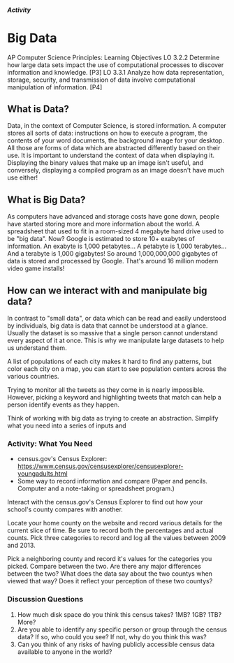 ##### Activity
# Big Data

AP Computer Science Principles: Learning Objectives
LO 3.2.2 Determine how large data sets impact the use of computational processes to discover information and knowledge. [P3]
LO 3.3.1 Analyze how data representation, storage, security, and transmission of data involve computational manipulation of information. [P4]

## What is Data?
Data, in the context of Computer Science, is stored information. A computer stores all sorts of data: instructions on how to execute a program, the contents of your word documents, the background image for your desktop. All those are forms of data which are abstracted differently based on their use. It is important to understand the context of data when displaying it. Displaying the binary values that make up an image isn't useful, and conversely, displaying a compiled program as an image doesn't have much use either!

## What is Big Data?
As computers have advanced and storage costs have gone down, people have started storing more and more information about the world. A spreadsheet that used to fit in a room-sized 4 megabyte hard drive used to be "big data". Now? Google is estimated to store 10+ exabytes of information. An exabyte is 1,000 petabytes... A petabyte is 1,000 terabytes... And a terabyte is 1,000 gigabytes! So around 1,000,000,000 gigabytes of data is stored and processed by Google. That's around 16 million modern video game installs!

## How can we interact with and manipulate big data?
In contrast to "small data", or data which can be read and easily understood by individuals, big data is data that cannot be understood at a glance. Usually the dataset is so massive that a single person cannot understand every aspect of it at once. This is why we manipulate large datasets to help us understand them. 

A list of populations of each city makes it hard to find any patterns, but color each city on a map, you can start to see population centers across the various countries.

Trying to monitor all the tweets as they come in is nearly impossible. However, picking a keyword and highlighting tweets that match can help a person identify events as they happen.

Think of working with big data as trying to create an abstraction. Simplify what you need into a series of inputs and 

### Activity: What You Need

- census.gov's Census Explorer: https://www.census.gov/censusexplorer/censusexplorer-youngadults.html
- Some way to record information and compare (Paper and pencils. Computer and a note-taking or spreadsheet program.)

Interact with the census.gov's Census Explorer to find out how your school's county compares with another.

Locate your home county on the website and record various details for the current slice of time. Be sure to record both the percentages and actual counts. Pick three categories to record and log all the values between 2009 and 2013.

Pick a neighboring county and record it's values for the categories you picked. Compare between the two. Are there any major differences between the two? What does the data say about the two countys when viewed that way? Does it reflect your perception of these two countys?

### Discussion Questions
1. How much disk space do you think this census takes? 1MB? 1GB? 1TB? More?
1. Are you able to identify any specific person or group through the census data? If so, who could you see? If not, why do you think this was?
2. Can you think of any risks of having publicly accessible census data available to anyone in the world?
